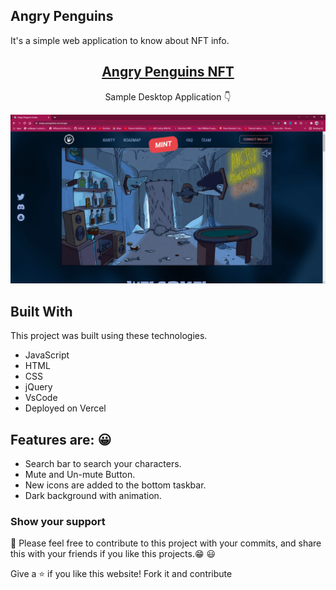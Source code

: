 ## Angry Penguins

It's a simple web application to know about NFT info.

<h2 align="center">
  <a href="https://angry-penguines.vercel.app/" target="_blank">Angry Penguins NFT</a>
</h2>

<p align="center">
  Sample Desktop Application 👇
</p>

<p align="center">
<img src="./assests/images/landing-page.png">
</p>

## Built With

This project was built using these technologies.

- JavaScript
- HTML
- CSS
- jQuery
- VsCode
- Deployed on Vercel

## Features are: 😀

- Search bar to search your characters.
- Mute and Un-mute Button.
- New icons are added to the bottom taskbar.
- Dark background with animation.

### Show your support

📌 Please feel free to contribute to this project with your commits, and share this with your friends if you like this projects.😁 😃

Give a ⭐ if you like this website! Fork it and contribute
